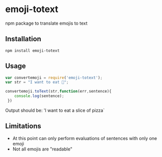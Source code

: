 # emoji-totext

npm package to translate emojis to text

## Installation

  `npm install emoji-totext`

## Usage

```js
var convertemoji = require('emoji-totext');
var str = "I want to eat 🍕";

convertemoji.toText(str,function(err,sentence){
	console.log(sentence);
 })
 ```
 Output should be: 'I want to eat a slice of pizza`


## Limitations

  - At this point can only perform evaluations of sentences with only one emoji
  - Not all emojis are "readable"

